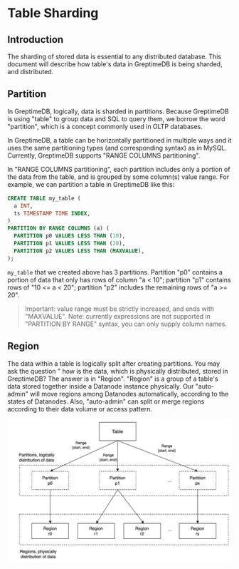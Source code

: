 # Table Sharding

## Introduction

The sharding of stored data is essential to any distributed database. This document will describe how table's data in GreptimeDB is being sharded, and distributed.

## Partition

In GreptimeDB, logically, data is sharded in partitions. Because GreptimeDB is using "table" to
group data and SQL to query them, we borrow the word "partition", which is a concept commonly used
in OLTP databases.

In GreptimeDB, a table can be horizontally partitioned in multiple ways and it uses the same
partitioning types (and corresponding syntax) as in MySQL. Currently, GreptimeDB supports "RANGE COLUMNS partitioning".

In "RANGE COLUMNS partitioning", each partition includes only a portion of the data from the table, and is
grouped by some column(s) value range. For example, we can partition a table in GreptimeDB like
this:

```sql
CREATE TABLE my_table (
  a INT,
  ts TIMESTAMP TIME INDEX,
)
PARTITION BY RANGE COLUMNS (a) (
  PARTITION p0 VALUES LESS THAN (10),
  PARTITION p1 VALUES LESS THAN (20),
  PARTITION p2 VALUES LESS THAN (MAXVALUE),
);
```

`my_table` that we created above has 3 partitions. Partition "p0" contains a portion of data that
only has rows of column "a < 10"; partition "p1" contains rows of "10 <= a < 20"; partition "p2"
includes the remaining rows of "a >= 20".

> Important: value range must be strictly increased, and ends with "MAXVALUE".
> Note: currently expressions are not supported in "PARTITION BY RANGE" syntax, you can only supply
> column names.

## Region

The data within a table is logically split after creating partitions. You may ask the question "
how is the data, which is physically distributed, stored in GreptimeDB? The answer is in "Region".
"Region" is a group of a table's data stored together inside a Datanode instance physically. Our
"auto-admin" will move regions among Datanodes automatically, according to the states of Datanodes.
Also, "auto-admin" can split or merge regions according to their data volume or access pattern.

![Table Sharding](../../public/table-sharding.png)

